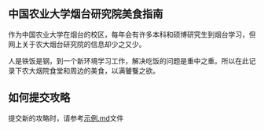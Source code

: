 ## 中国农业大学烟台研究院美食指南
作为中国农业大学在烟台的校区，每年会有许多本科和硕博研究生到烟台学习，但网上关于农大烟台研究院的信息却少之又少。

人是铁饭是钢，到一个新环境学习工作，解决吃饭的问题是重中之重。所以在此记录下农大烟院食堂和周边的美食，以满饕餮之欲。

## 如何提交攻略
提交新的攻略时，请参考[示例.md](src/template/示例.md)文件


